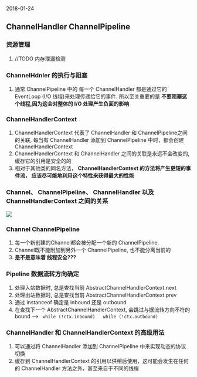 2018-01-24

## ChannelHandler ChannelPipeline

### 资源管理
1. //TODO 内存泄漏检测

### 

### ChannelHdnler 的执行与阻塞
1. 通常 ChannelPipeline 中的 每一个 ChannelHandler 都是通过它的 EventLoop (I/O 线程)来处理传递给它的事件.
所以至关重要的是 **不要阻塞这个线程,因为这会对整体的 I/O 处理产生负面的影响**

### ChannelHandlerContext
1. ChannelHandlerContext 代表了 ChannelHandler 和 ChannelPipeline之间的关联, 每当有 ChannelHandler 添加到 ChannelPipeline 中时，都会创建 ChannelHandlerContext
2. ChannelHandlerContext 和 ChannelHandler 之间的关联是永远不会改变的, 缓存它的引用是安全的的
3. 相对于其他类的同名方法， **ChannelHandlerContext 的方法将产生更短的事件流， 应该尽可能地利用这个特性来获得最大的性能**

### Channel、 ChannelPipeline、 ChannelHandler 以及 ChannelHandlerContext 之间的关系
![](https://github.com/t734070824/tq.java/blob/master/tq.java.netty/src/main/java/_netty_in_action/_6_channelhandler_channelpipeline/1.png?raw=true)

### Channel ChannelPipeline
1. 每一个新创建的Channel都会被分配一个新的 ChannelPipeline.
2. Channel既不能附加到另外一个 ChannelPipeline, 也不能分离当前的
3. **是不是意味着 线程安全???**

### Pipeline 数据流转方向确定
1. 处理入站数据时, 总是查找当前 AbstractChannelHandlerContext.next
2. 处理出站数据时, 总是查找当前 AbstractChannelHandlerContext.prev
3. 通过 instanceof 确定是 inbound 还是 outbound
4. 在查找下一个 AbstractChannelHandlerContext, 会跳过与据流转方向不符的 bound -->  `` while (!ctx.inbound)   while (!ctx.outbound)`` 

### ChannelHandler 和 ChannelHandlerContext 的高级用法
1. 可以通过将 ChannelHandler 添加到 ChannelPipeline 中来实现动态的协议切换
2. 缓存到 ChannelHandlerContext 的引用以供稍后使用，这可能会发生在任何的 ChannelHandler 方法之外，甚至来自于不同的线程



